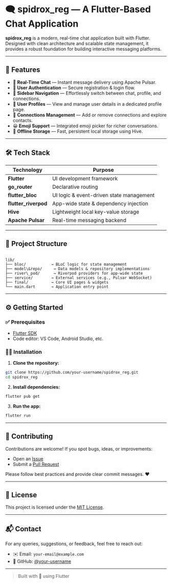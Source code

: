 # 🗨️ spidrox_reg — A Flutter-Based Chat Application

**spidrox_reg** is a modern, real-time chat application built with Flutter. Designed with clean architecture and scalable state management, it provides a robust foundation for building interactive messaging platforms.

---

## 🚀 Features

- 💬 **Real-Time Chat** — Instant message delivery using Apache Pulsar.
- 👥 **User Authentication** — Secure registration & login flow.
- 🔄 **Sidebar Navigation** — Effortlessly switch between chat, profile, and connections.
- 🧑 **User Profiles** — View and manage user details in a dedicated profile page.
- 🔗 **Connections Management** — Add or remove connections and explore contacts.
- 😀 **Emoji Support** — Integrated emoji picker for richer conversations.
- 💾 **Offline Storage** — Fast, persistent local storage using Hive.

---

## 🛠️ Tech Stack

| Technology       | Purpose                                     |
|------------------|---------------------------------------------|
| **Flutter**      | UI development framework                    |
| **go_router**    | Declarative routing                         |
| **flutter_bloc** | UI logic & event-driven state management    |
| **flutter_riverpod** | App-wide state & dependency injection  |
| **Hive**         | Lightweight local key-value storage         |
| **Apache Pulsar**| Real-time messaging backend                 |

---

## 📁 Project Structure

```

lib/
├── bloc/           → BLoC logic for state management
├── model\&repo/     → Data models & repository implementations
├── river\_pod/      → Riverpod providers for app-wide state
├── service/        → External services (e.g., Pulsar WebSocket)
├── final/          → Core UI pages & widgets
└── main.dart       → Application entry point

````

---

## ⚙️ Getting Started

### ✅ Prerequisites

- [Flutter SDK](https://flutter.dev/docs/get-started/install)
- Code editor: VS Code, Android Studio, etc.

### 🧑‍💻 Installation

1. **Clone the repository:**

```bash
git clone https://github.com/your-username/spidrox_reg.git
cd spidrox_reg
````

2. **Install dependencies:**

```bash
flutter pub get
```

3. **Run the app:**

```bash
flutter run
```

---

## 🤝 Contributing

Contributions are welcome! If you spot bugs, ideas, or improvements:

* Open an [Issue](https://github.com/your-username/spidrox_reg/issues)
* Submit a [Pull Request](https://github.com/your-username/spidrox_reg/pulls)

Please follow best practices and provide clear commit messages. ❤️

---

## 📄 License

This project is licensed under the [MIT License](LICENSE).

---

## 📬 Contact

For any queries, suggestions, or feedback, feel free to reach out:

* ✉️ Email: `your-email@example.com`
* 📌 GitHub: [@your-username](https://github.com/your-username)

---

> Built with 💙 using Flutter
